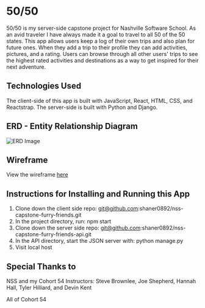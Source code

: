 # 50/50

50/50 is my server-side capstone project for Nashville Software School. As an avid traveler I have always made it a goal to travel to all 50 of the 50 states. This app allows users keep a log of their own trips and also plan for future ones. When they add a trip to their profile they can add activities, pictures, and a rating. Users can browse through all other users' trips to see the highest rated activities and destinations as a way to get inspired for their next adventure.

## Technologies Used

The client-side of this app is built with JavaScript, React, HTML, CSS, and Reactstrap. The server-side is built with Python and Django.

## ERD - Entity Relationship Diagram

![ERD Image](https://res.cloudinary.com/dfxsl6a2c/image/upload/v1657317627/Screen_Shot_2022-07-08_at_4.59.07_PM_wsxznh.png)

## Wireframe

View the wireframe [here](https://sketchboard.me/ZDhTtbimcPL#/)

## Instructions for Installing and Running this App

1. Clone down the client side repo:
git@github.com:shaner0892/nss-capstone-furry-friends.git
2. In the project directory, run:
npm start
3. Clone down the server side repo:
git@github.com:shaner0892/nss-capstone-furry-friends-api.git
4. In the API directory, start the JSON server with:
python manage.py
5. Visit local host

## Special Thanks to

NSS and my Cohort 54 Instructors: Steve Brownlee, Joe Shepherd, Hannah Hall, Tyler Hilliard, and Devin Kent

All of Cohort 54

